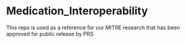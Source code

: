 # Medication_Interoperability
This repo is used as a reference for our MITRE research that has been approved for public release by PRS
